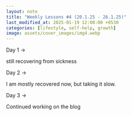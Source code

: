 ```yaml
---
layout: note
title: "Weekly Lessons #4 (20.1.25 - 26.1.25)"
last_modified_at: 2025-01-19 12:00:00 +0530
categories: [lifestyle, self-help, growth]
image: assets/cover_images/img4.webp
---
```




Day 1 ->

still recovering from sickness 

Day 2 -> 

I am mostly recovered now, but taking it slow. 

Day 3 -> 

Continued working on the blog